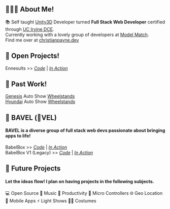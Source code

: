 ## 🙋🏻‍♂️ About Me!
 📚 Self taught [Unity3D](https://unity.com) Developer turned __Full Stack Web Developer__ certified through [UC Irvine DCE](https://ce.uci.edu/). <br/>
 Currently working with a lovely group of developers at [Model Match](https://modelmatch.com/).<br/>
 Find me over at [christianpayne.dev](https://www.christianpayne.dev/)
## 🔨 Open Projects!
 Ennesults >> *[Code](https://github.com/ChristianPayne/Ennesults)* | *[In Action](https://twitch.tv/ennegineer)*<br/>
## 🏡 Past Work!
 [Genesis](https://www.genesis.com/us/en/genesis.html) Auto Show [Wheelstands](http://www.arts4allmedia.com/#gen-intro) <br/>
 [Hyundai](https://www.hyundaiusa.com/us/en) Auto Show [Wheelstands](http://www.arts4allmedia.com/#hy-intro)
## 🤪 BAVEL (🐑VEL)
#### BAVEL is a diverse group of full stack web devs passionate about bringing apps to life!
 BabelBox >> *[Code](https://github.com/BAVEL-Technology/BabelBox)* | *[In Action](https://babelbox-react.herokuapp.com)* <br/>
 BabelBox V1 (Legacy) >> *[Code]()* | *[In Action]()*
## 🔮 Future Projects
#### Let the ideas flow! I plan on having projects in the following subjects.
 💻 Open Source
 🎹 Music
 📝 Productivity
 🤖 Micro Controllers
 🌐 Geo Location
 📱 Mobile Apps
 ⚡ Light Shows
 🧙🏻 Costumes

<!--
**ChristianPayne/ChristianPayne** is a ✨ _special_ ✨ repository because its `README.md` (this file) appears on your GitHub profile.

Here are some ideas to get you started:

- 🔭 I’m currently working on ...
- 🌱 I’m currently learning ...
- 👯 I’m looking to collaborate on ...
- 🤔 I’m looking for help with ...
- 💬 Ask me about ...
- 📫 How to reach me: ...
- 😄 Pronouns: ...
- ⚡ Fun fact: ...
-->
